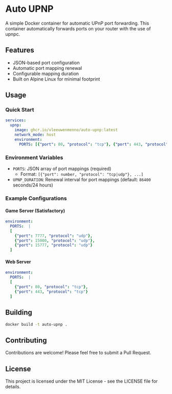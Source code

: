 # Auto UPNP

A simple Docker container for automatic UPnP port forwarding. This container automatically forwards ports on your router with the use of upnpc.

## Features

- JSON-based port configuration
- Automatic port mapping renewal
- Configurable mapping duration
- Built on Alpine Linux for minimal footprint

## Usage

### Quick Start

```yaml
services:
  upnp:
    image: ghcr.io/vleeuwenmenno/auto-upnp:latest
    network_mode: host
    environment:
      PORTS: [{"port": 80, "protocol": "tcp"}, {"port": 443, "protocol": "tcp"}]
```

### Environment Variables

- `PORTS`: JSON array of port mappings (required)
  - Format: `[{"port": number, "protocol": "tcp|udp"}, ...]`
- `UPNP_DURATION`: Renewal interval for port mappings (default: `86400` seconds/24 hours)

### Example Configurations

#### Game Server (Satisfactory)

```yaml
environment:
  PORTS:  |
  [
    {"port": 7777, "protocol": "udp"},
    {"port": 15000, "protocol": "udp"},
    {"port": 15777, "protocol": "udp"}
  ]
```

#### Web Server

```yaml
environment:
  PORTS:  |
  [
    {"port": 80, "protocol": "tcp"},
    {"port": 443, "protocol": "tcp"}
  ]
```

## Building

```bash
docker build -t auto-upnp .
```

## Contributing

Contributions are welcome! Please feel free to submit a Pull Request.

## License

This project is licensed under the MIT License - see the LICENSE file for details.
